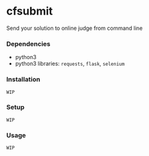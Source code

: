 cfsubmit
========

Send your solution to online judge from command line

### Dependencies ###
- python3
- python3 libraries: ```requests```, ```flask```, ```selenium```

### Installation ###
```WIP```

### Setup ###
```WIP```

### Usage ###
```WIP```
